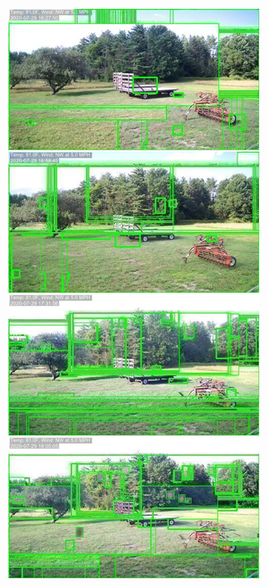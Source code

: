 ![20200729-162744-165749](in/20200729/20200729-162744-165749_0_.jpg)
![20200729-165754-172759](in/20200729/20200729-165754-172759_0_.jpg)
![20200729-172804-175809](in/20200729/20200729-172804-175809_0_.jpg)
![20200729-175814-182819](in/20200729/20200729-175814-182819_0_.jpg)
